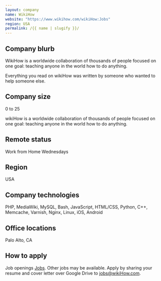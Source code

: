 ```yaml
---
layout: company
name: WikiHow
website: "https://www.wikihow.com/wikiHow:Jobs"
region: USA
permalink: /{{ name | slugify }}/
---
```


## Company blurb

WikiHow is a worldwide collaboration of thousands of people focused on one goal: teaching anyone in the world how to do anything.

Everything you read on wikiHow was written by someone who wanted to help someone else.

## Company size

0 to 25

wikiHow is a worldwide collaboration of thousands of people focused on one goal: teaching anyone in the world how to do anything.

## Remote status

Work from Home Wednesdays

## Region

USA

## Company technologies

PHP, MediaWiki, MySQL, Bash, JavaScript, HTML/CSS, Python, C++, Memcache, Varnish, Nginx, Linux, iOS, Android

## Office locations

Palo Alto, CA

## How to apply

Job openings [Jobs](https://www.wikihow.com/wikiHow:Jobs). Other jobs may be available. Apply by sharing your resume and cover letter over Google Drive to jobs@wikiHow.com.
